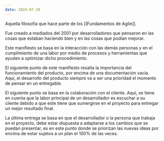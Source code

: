 ```yaml
---
date: 2024-07-20
---
```


Aquella filosofía que hace parte de los [[Fundamentos de Agile]].

Fue creado a mediados del 2001 por desarrolladores que pensaron en las cosas que estaban haciendo bien y en las cosas que podían mejorar. 

Este manifiesto se basa en la interacción con las demás personas y en el cumplimiento de una labor por medio de procesos y herramientas que ayuden a optimizar dicho procedimiento.

El siguiente punto de este manifiesto resalta la importancia del funcionamiento del producto, por encima de una documentación vacía. Aquí, el desarrollo del producto siempre va a ser una prioridad el momento de pensar en un entregable.

El siguiente punto se basa en la colaboración con el cliente. Aquí, se tiene en cuenta que la labor principal de un desarrollador es escuchar a su cliente debido a que este tiene que sumergirse en el proyecto para entregar un mejor resultado final.

La última entrega se basa en que el desarrollador o la persona que trabaja en el proyecto, debe estar dispuesta a adaptarse a los cambios que se puedan presentar, es en este punto donde se priorizan las nuevas ideas por encima de estar sujetos a un plan el 100% de las veces.
